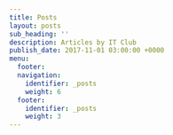 ```yaml
---
title: Posts
layout: posts
sub_heading: ''
description: Articles by IT Club
publish_date: 2017-11-01 03:00:00 +0000
menu:
  footer:
  navigation:
    identifier: _posts
    weight: 6
  footer:
    identifier: _posts
    weight: 3
---
```

